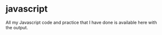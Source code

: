 # javascript
All my Javascript code and practice that I have done is available here with the output.
<!DOCTYPE html>
<html lang="en">
<head>
    <meta charset="UTF-8">
    <meta http-equiv="X-UA-Compatible" content="IE=edge">
    <meta name="viewport" content="width=device-width, initial-scale=1.0">
    <title>javascript</title>
    <script> 
    console.log("hello, world");
    // assigning a varibale 
    var a;
    var b= 2;
    console.log(b)
    a=7;
    b=a;
    console.log(b)
    //use of  backslash
    var myString ="firstline\n\t\\secondline\n"
    console.log(myString)
    //concatinating a string
    var myname ="my first name"+" my second name"
    console.log(myname )
    //Another way to concatinate
    var name="hey call me vaishnav"
    name+= " but my surname is singh"
    console.log("name :"+ name)
    //find the length of the character
    var firstnamelength =   0;
    var firstname="vaishnav singh";
    firstnamelength =firstname.length;
    
    firstnamelength =firstname[0]
    console.log(firstnamelength)
    var lastname="vishu singh"
     var letterlastname=lastname[lastname.length-2];
    console.log(lastname.length-1);
    //representation of a multidimensional array
    var ourarray=[["vaishnav",34],["vishu", 16]]//2-d  array
    //finding the position of given array
    var array=[10,20,30];
    var ourdata= array[1];
    var ourdata = array[1];//20 is not showing in the output section
    var ourdata= array[2];
    console.log(ourdata);
    //replace an array with another array
    var newarray=[11,20,230];
    newarray[2]=30;
    console.log(newarray);
    newarray[0]=10;
    console.log(newarray);
    // find an array in an multidimensional array
    var arrayvalue =[[1,2,3],[4,5,6],[7,8,9],[[10,11,12],13,14]];
    var datahigh=arrayvalue[3][0][1];
    console.log(datahigh);
    //push and pop of an array
    var ourarray =  ["jhonny", "yespapa", "sugar"];
    ourarray.push(["nojhonny", "nopapa","nosugar"]);
    console.log(ourarray);
    ourarray.pop();
    console.log(ourarray);
    //shift and unshift function in array for javascript
    var array =["vaishnav","vishu","bhote"];
 console.log(array);
    array.shift();
    array.unshift("ansh");
    console.log(array);    
    //functions with arguments
    function args(a,b) {
        console.log(a-b);
        console.log(a+b);
        console.log(a*b);
        console.log(a/b);

    }
    args(10,2);
    //scope of a function
     function mylocalscope(){
        var myvar=5;
        console.log(myvar);
    
     }
    //local variable took precedence over global variable
    var outerwear =" t-shirt";  
    function outfit(){
      var outerwear= "sweater"
      return outerwear; 
    }
    console.log(outerwear); 
    console.log(outfit());
    //function use
    function minus(num){
      return num-7;

    }
    console.log(minus(7));
    var sum=0;
    function add(){
       sum+=5
    }
    console.log(add);
    function addfuntion(){
      sum+=10;

    }
   // console.log(addfunction);
    var changed =0;
    function change(num){
      return (num+5)/2;

    }
     changed=change(10);
     var processed=0;
     function process(num){
      return (num+3)/5;
      
     }
     processed=process(10);
       
        console.log(processed)
        console.log(changed)
       
       //string in line
       //json.stringyfy is used to convert an array into a string
       function nextInLine(array, item){
        array.push();
        return array.shift();

       }
       var testarray=[1,2,3,4,5];
       console.log("before"+ JSON.stringify(testarray))

       console.log(nextInLine(testarray,6))

       console.log("after" +JSON.stringify(testarray))
       //if statements
      
       function trueorfalse(isittrue){
        if(isittrue){
          return "yes,its true";

        }
        return "no,its false buddy";
       }
       console.log(trueorfalse(true));
        
       function teststrict(val){
        if(val===7){
          return "the value is strictly equal to seven"


        }
        return " the value is not equal to seven"

       }   
       
       console.log(teststrict(7));
 
  // == this check equaltiy
  // === this check whether it is strictly equal or not
  // comparison with the strictly inequality operator(!==)
  // test two logic at one time
  function testlogicalvalue(val){
    if(val<=20&& val>=10){
      return "you are right";

    }
   return " oops! you are wrong ";
  }
  console.log(testlogicalvalue(15));
  
 //switch case
 function switchcase(val){
  var answer="";
  switch(val){
    case 1:
    answer="alpha";
    break;
    case 2:
      answer="beta";
      break;
      case 3:
        answer="gamma";
        break;
        case 4:
          answer="delta";
          break;
          default :
          answer="stuff";
          break;
           

  }
return answer;

 }
 console.log(switchcase(3));
 // returning a boolean value
 function isless(a,b){
  return a<b;


 }  
 console.log(isless(2,4));

//objects
var testobject={
        "hat": "topi",
        "bat": "cricketer",
        "shoes slippers": "woodland"
};
 var hatvalue= testobject.hat;
 var shoesvalue = testobject["shoes slippers"];
 console.log(hatvalue); 
 console.log(shoesvalue);
 var name={
14: "vaishnav",
15: "rohan",
16: "ansh",
17: "shree ram"
 };
 var playernumber= 16;
 var player= playernumber[16];
 console.log();

</script>
</head>
<body>  
    
</body>
</html>
